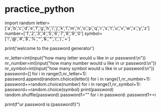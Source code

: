 # practice_python
import random
letter=['a','b','c','d','e','f','g','h','i','j','k','l','m','n','o','p','q','r','s','t','u','v','w','x','y','z']
number=['1','2','3','4','5','6','7','8','9','0']
symbol=['!','@','#','$','%','^','&','*','(',')','+']

print('welcome to the password generator')

nr_letter=int(input("how many letter would u like in ur password:\n"))
nr_number=int(input("how many number would u like in ur password:\n"))
nr_symbol=int(input("how many symbol would u like in ur password:\n"))
password=[]
for i in range(1,nr_letter+1):
    password.append(random.choice(letter))
for i in range(1,nr_number+1):
    password+=random.choice(number)
for i in range(1,nr_symbol+1):
    password+=random.choice(symbol)
print(password)
random.shuffle(password)
password1=""
for i in password:
    password1+=i
    
print(f"ur password is:{password1}")
    
